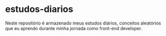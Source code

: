 # estudos-diarios
Neste repositório é armazenado meus estudos diários, conceitos aleatórios que eu aprendo durante minha jornada como front-end developer.

